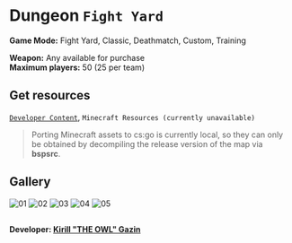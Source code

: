 # Dungeon `Fight Yard`
**Game Mode:** Fight Yard, Classic, Deathmatch, Custom, Training

**Weapon:** Any available for purchase
<br>**Maximum players:** 50 (25 per team)

## Get resources
[`Developer Content`](https://github.com/Redesaile/csgo-developer), `Minecraft Resources (currently unavailable)`

> Porting Minecraft assets to cs:go is currently local, so they can only be obtained by decompiling the release version of the map via **bspsrc**.

## Gallery
![01](https://user-images.githubusercontent.com/90133781/158947457-da8af10e-9d4d-42f2-8e94-a857fac0ba6b.png)
![02](https://user-images.githubusercontent.com/90133781/158947438-ce032e42-b41d-42c5-b454-86fab2964f93.png)
![03](https://user-images.githubusercontent.com/90133781/158947472-26e15e48-502b-4eaa-a087-3ce20987a11e.png)
![04](https://user-images.githubusercontent.com/90133781/158947499-22ddd222-e6db-4be0-af1b-78f37dbd0255.png)
![05](https://user-images.githubusercontent.com/90133781/159134129-79496ece-5b18-4685-aad3-fd6674bd6a2a.png)

##
**Developer: [Kirill "THE OWL" Gazin](https://github.com/redesaile)**
